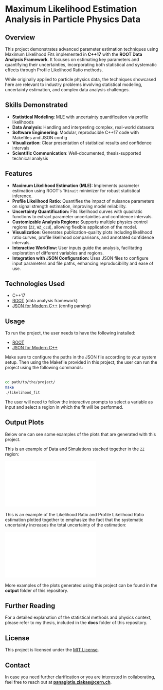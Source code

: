 # Maximum Likelihood Estimation Analysis in Particle Physics Data

## Overview 

This project demonstrates advanced parameter estimation techniques using Maximum Likelihood Fits implemented in **C++17** with the **ROOT Data Analysis Framework**. It focuses on estimating key parameters and quantifying their uncertainties, incorporating both statistical and systematic effects through Profile Likelihood Ratio methods. 

While originally applied to particle physics data, the techniques showcased here are relevant to industry problems involving statistical modeling, uncertainty estimation, and complex data analysis challenges.

## Skills Demonstrated

- **Statistical Modeling**: MLE with uncertainty quantification via profile likelihoods
- **Data Analysis**: Handling and interpreting complex, real-world datasets
- **Software Engineering**: Modular, reproducible C++17 code with Makefiles and JSON config
- **Visualization**: Clear presentation of statistical results and confidence intervals
- **Scientific Communication**: Well-documented, thesis-supported technical analysis

## Features

- **Maximum Likelihood Estimation (MLE):** Implements parameter estimation using ROOT's `TMinuit` minimizer for robust statistical inference.
- **Profile Likelihood Ratio:** Quantifies the impact of nuisance parameters on signal strength estimation, improving model reliability.
- **Uncertainty Quantification:** Fits likelihood curves with quadratic functions to extract parameter uncertainties and confidence intervals.
- **Customizable Analysis Regions:** Supports multiple physics control regions (`ZZ`, `WZ_qcd`), allowing flexible application of the model.
- **Visualization:** Generates publication-quality plots including likelihood ratio curves, profile likelihood comparisons, and annotated confidence intervals.
- **Interactive Workflow:** User inputs guide the analysis, facilitating exploration of different variables and regions.
- **Integration with JSON Configuration:** Uses JSON files to configure input parameters and file paths, enhancing reproducibility and ease of use.

## Technologies Used

- C++17  
- [ROOT](https://root.cern/) (data analysis framework)  
- [JSON for Modern C++](https://github.com/nlohmann/json) (config parsing)

## Usage 

To run the project, the user needs to have the following installed:

- [ROOT](https://root.cern/)
- [JSON for Modern C++](https://github.com/nlohmann/json)

Make sure to configure the paths in the JSON file according to your system setup. Then using the Makefile provided in this project, the user can run the project using the following commands:

```bash 

cd path/to/the/project/
make
./likelihood_fit 
```

The user will need to follow the interactive prompts to select a variable as input and select a region in which the fit will be performed. 

## Output Plots

Below one can see some examples of the plots that are generated with this project.

This is an example of Data and Simulations stacked together in the `ZZ` region:

![Distribution of all Data and Simulations](output/ZZ/mwz_distribution.pdf)

This is an example of the Likelihood Ratio and Profile Likelihood Ratio estimation plotted together to emphasize the fact that the systematic uncertainty increases the total uncertainty of the estimation:

![Distribution of all Data and Simulations](output/ZZ/mwz_likelihood.pdf)

More examples of the plots generated using this project can be found in the **output** folder of this repository.

## Further Reading

For a detailed explanation of the statistical methods and physics context, please refer to my thesis, included in the **docs** folder of this repository.

## License

This project is licensed under the [MIT License](LICENSE).

## Contact

In case you need further clarification or you are interested in collaborating, feel free to reach out at **panagiotis.ziakas@cern.ch**.
